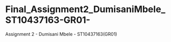# Final_Assignment2_DumisaniMbele_ST10437163-GR01-
Assignment 2 - Dumisani Mbele - ST10437163(GR01) 
